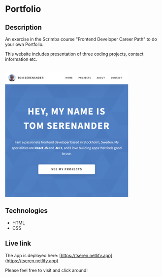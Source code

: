 # Portfolio

## Description
An exercise in the Scrimba course "Frontend Developer Career Path" to do your own Portfolio.

This website includes presentation of three coding projects, contact information etc.

<br/>
<img src="portfolio.png" alt="Screenshot." width="400px"/>

## Technologies
- HTML
- CSS

## Live link
The app is deployed here:
[https://tseren.netlify.app](https://tseren.netlify.app)

Please feel free to visit and click around!
